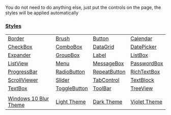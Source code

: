 You do not need to do anything else, just put the controls on the page, the styles will be applied automatically

### [Styles](https://github.com/ghost1372/HandyControl/wiki/Styles)
<table>
<tr>
<td><a href="https://github.com/ghost1372/HandyControl/wiki/Border-Style">Border</a></td>
<td><a href="https://github.com/ghost1372/HandyControl/wiki/Brush-Style">Brush</a></td>
<td><a href="https://github.com/ghost1372/HandyControl/wiki/Button-Style">Button</a></td>
<td><a href="https://github.com/ghost1372/HandyControl/wiki/Calendar-Style">Calendar</a></td>
</tr>
<tr>
<td><a href="https://github.com/ghost1372/HandyControl/wiki/CheckBox-Style">CheckBox</a></td>
<td><a href="https://github.com/ghost1372/HandyControl/wiki/ComboBox-Style">ComboBox</a></td>
<td><a href="https://github.com/ghost1372/HandyControl/wiki/DataGrid-Style">DataGrid</a></td>
<td><a href="https://github.com/ghost1372/HandyControl/wiki/DatePicker-Style">DatePicker</a></td>
</tr>
<tr>
<td><a href="https://github.com/ghost1372/HandyControl/wiki/Expander-Style">Expander</a></td>
<td><a href="https://github.com/ghost1372/HandyControl/wiki/GroupBox-Style">GroupBox</a></td>
<td><a href="https://github.com/ghost1372/HandyControl/wiki/Label-Style">Label</a></td>
<td><a href="https://github.com/ghost1372/HandyControl/wiki/ListBox-Style">ListBox</a></td>
</tr>
<tr>
<td><a href="https://github.com/ghost1372/HandyControl/wiki/ListView-Style">ListView</a></td>
<td><a href="https://github.com/ghost1372/HandyControl/wiki/Menu-Style">Menu</a></td>
<td><a href="https://github.com/ghost1372/HandyControl/wiki/MessageBox-Style">MessageBox</a></td>
<td><a href="https://github.com/ghost1372/HandyControl/wiki/PasswordBox-Style">PasswordBox</a></td>
</tr>
<tr>
<td><a href="https://github.com/ghost1372/HandyControl/wiki/ProgressBar-Style">ProgressBar</a></td>
<td><a href="https://github.com/ghost1372/HandyControl/wiki/RadioButton-Style">RadioButton</a></td>
<td><a href="https://github.com/ghost1372/HandyControl/wiki/Button-Style">RepeatButton</a></td>
<td><a href="https://github.com/ghost1372/HandyControl/wiki/RichTextBox-Style">RichTextBox</a></td>
</tr>
<tr>
<td><a href="https://github.com/ghost1372/HandyControl/wiki/ScrollViewer-Style">ScrollViewer</a></td>
<td><a href="https://github.com/ghost1372/HandyControl/wiki/Slider-Style">Slider</a></td>
<td><a href="https://github.com/ghost1372/HandyControl/wiki/TabControl-Style">TabControl</a></td>
<td><a href="https://github.com/ghost1372/HandyControl/wiki/TextBlock-Style">TextBlock</a></td>
</tr>
<tr>
<td><a href="https://github.com/ghost1372/HandyControl/wiki/TextBox-Style">TextBox</a></td>
<td><a href="https://github.com/ghost1372/HandyControl/wiki/ToggleButton-Style">ToggleButton</a></td>
<td><a href="https://github.com/ghost1372/HandyControl/wiki/ToolBar-Style">ToolBar</a></td>
<td><a href="https://github.com/ghost1372/HandyControl/wiki/TreeView-Style">TreeView</a></td>
</tr>
<tr>
<td></td>
<td></td>
<td></td>
<td></td>
</tr>
<tr>

<td><a href="https://github.com/ghost1372/HandyControl/wiki/Themes-Usage-Instructions">Windows 10 Blur Theme</a></td>
<td><a href="https://github.com/ghost1372/HandyControl/wiki/Themes-Usage-Instructions#Light-Mode">Light Theme</a></td>
<td><a href="https://github.com/ghost1372/HandyControl/wiki/Themes-Usage-Instructions#Dark-Mode">Dark Theme</a></td>
<td><a href="https://github.com/ghost1372/HandyControl/wiki/Themes-Usage-Instructions#Violet-Mode">Violet Theme</a></td>
</tr>
</table>